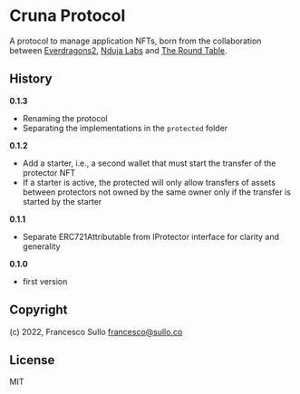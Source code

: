 # Cruna Protocol

A protocol to manage application NFTs, born from the collaboration between [Everdragons2](https://everdragons2.com), [Nduja Labs](https://ndujalabs.com) and [The Round Table](https://trt.gg).

## History

**0.1.3**

- Renaming the protocol
- Separating the implementations in the `protected` folder

**0.1.2**

- Add a starter, i.e., a second wallet that must start the transfer of the protector NFT
- If a starter is active, the protected will only allow transfers of assets between protectors not owned by the same owner only if the transfer is started by the starter

**0.1.1**

- Separate ERC721Attributable from IProtector interface for clarity and generality

**0.1.0**

- first version

## Copyright

(c) 2022, Francesco Sullo <francesco@sullo.co>

## License

MIT
